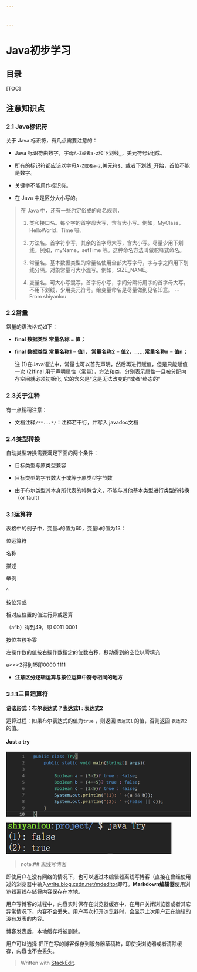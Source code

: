 ```yaml
---


---
```


<h1 id="java初步学习">Java初步学习</h1>
<h2 id="目录">目录</h2>
<p>[TOC]</p>
<h2 id="注意知识点">注意知识点</h2>
<h3 id="java标识符">2.1 Java标识符</h3>
<p>关于 Java 标识符，有几点需要注意的：</p>
<ul>
<li>
<p>Java 标识符由数字，字母<code>A-Z或者a-z</code>和下划线<code>_</code>，美元符号<code>$</code>组成。</p>
</li>
<li>
<p>所有的标识符都应该以字母<code>A-Z或者a-z</code>,美元符<code>$</code>、或者下划线<code>_</code>开始，首位不能是数字。</p>
</li>
<li>
<p>关键字不能用作标识符。</p>
</li>
<li>
<p>在 Java 中是区分大小写的。</p>
</li>
</ul>
<blockquote>
<p>在 Java 中，还有一些约定俗成的命名规则，</p>
<ol>
<li>
<p>类和接口名。每个字的首字母大写，含有大小写。例如，MyClass，HelloWorld，Time 等。</p>
</li>
<li>
<p>方法名。首字符小写，其余的首字母大写，含大小写。尽量少用下划线。例如，myName，setTime 等。这种命名方法叫做驼峰式命名。</p>
</li>
<li>
<p>常量名。基本数据类型的常量名使用全部大写字母，字与字之间用下划线分隔。对象常量可大小混写。例如，SIZE_NAME。</p>
</li>
<li>
<p>变量名。可大小写混写，首字符小写，字间分隔符用字的首字母大写。不用下划线，少用美元符号。给变量命名是尽量做到见名知意。  --From shiyanlou</p>
</li>
</ol>
</blockquote>
<h3 id="常量">2.2常量</h3>
<p>常量的语法格式如下：</p>
<ul>
<li>
<p><strong>final 数据类型 常量名称 = 值；</strong></p>
</li>
<li>
<p><strong>final 数据类型 常量名称1 = 值1， 常量名称2 = 值2，……常量名称n = 值n；</strong></p>
<p>注 (1)在Java语法中，常量也可以首先声明，然后再进行赋值，但是只能赋值一次  (2)final 用于声明属性（常量），方法和类，分别表示属性一旦被分配内存空间就必须初始化, 它的含义是“这是无法改变的”或者“终态的”</p>
</li>
</ul>
<h3 id="关于注释">2.3关于注释</h3>
<p>有一点稍稍注意：</p>
<ul>
<li>文档注释<code>/**...*/</code>：注释若干行，并写入 javadoc文档</li>
</ul>
<h3 id="类型转换">2.4类型转换</h3>
<p>自动类型转换需要满足下面的两个条件：</p>
<ul>
<li>
<p>目标类型与原类型兼容</p>
</li>
<li>
<p>目标类型的字节数大于或等于原类型字节数</p>
</li>
<li>
<p>由于布尔类型其本身所代表的特殊含义，不能与其他基本类型进行类型的转换（or fault）</p>
</li>
</ul>
<h3 id="运算符">3.1运算符</h3>
<p>表格中的例子中，变量<code>a</code>的值为60，变量<code>b</code>的值为13：</p>
<p>位运算符</p>
<p>名称</p>
<p>描述</p>
<p>举例</p>
<p>^</p>
<p>按位异或</p>
<p>相对应位置的值进行异或运算</p>
<p>（a^b）得到49，即 0011 0001</p>
<blockquote>
<blockquote>
<blockquote></blockquote>
</blockquote>
</blockquote>
<p>按位右移补零</p>
<p>左操作数的值按右操作数指定的位数右移，移动得到的空位以零填充</p>
<p>a&gt;&gt;&gt;2得到15即0000 1111</p>
<ul>
<li><strong>注意区分逻辑运算与按位运算中符号相同的地方</strong></li>
</ul>
<h3 id="三目运算符">3.1.1三目运算符</h3>
<p><strong>语法形式：布尔表达式？表达式1 : 表达式2</strong></p>
<p>运算过程：如果布尔表达式的值为<code>true</code> ，则返回 <code>表达式1</code> 的值，否则返回 <code>表达式2</code> 的值。</p>
<h4 id="just-a-try">Just a try</h4>
<p><img src="https://raw.githubusercontent.com/OliverQdy/Basic-Learing/master/java%20try.PNG" alt=""></p>
<p><img src="https://raw.githubusercontent.com/OliverQdy/Basic-Learing/master/trycomplete.PNG" alt=""></p>
<blockquote>
<p>note:## 离线写博客</p>
</blockquote>
<p>即使用户在没有网络的情况下，也可以通过本编辑器离线写博客（直接在曾经使用过的浏览器中输入<a href="http://write.blog.csdn.net/mdeditor">write.blog.csdn.net/mdeditor</a>即可。<strong>Markdown编辑器</strong>使用浏览器离线存储将内容保存在本地。</p>
<p>用户写博客的过程中，内容实时保存在浏览器缓存中，在用户关闭浏览器或者其它异常情况下，内容不会丢失。用户再次打开浏览器时，会显示上次用户正在编辑的没有发表的内容。</p>
<p>博客发表后，本地缓存将被删除。</p>
<p>用户可以选择 把正在写的博客保存到服务器草稿箱，即使换浏览器或者清除缓存，内容也不会丢失。</p>
<blockquote>
<p>Written with <a href="https://stackedit.io/">StackEdit</a>.</p>
</blockquote>

